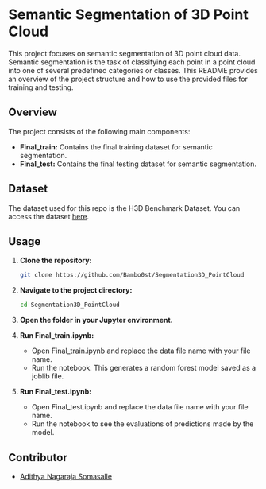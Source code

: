 # Semantic Segmentation of 3D Point Cloud

This project focuses on semantic segmentation of 3D point cloud data. Semantic segmentation is the task of classifying each point in a point cloud into one of several predefined categories or classes. This README provides an overview of the project structure and how to use the provided files for training and testing.

## Overview

The project consists of the following main components:
- **Final_train:** Contains the final training dataset for semantic segmentation.
- **Final_test:** Contains the final testing dataset for semantic segmentation.

## Dataset
The dataset used for this repo is the H3D Benchmark Dataset. You can access the dataset [here](https://ifpwww.ifp.uni-stuttgart.de/benchmark/hessigheim/subscribe.aspx).

## Usage

1. **Clone the repository:**
    ```bash
    git clone https://github.com/Bambo0st/Segmentation3D_PointCloud
    ```

2. **Navigate to the project directory:**
    ```bash
    cd Segmentation3D_PointCloud
    ```

3. **Open the folder in your Jupyter environment.**

4. **Run Final_train.ipynb:**
    - Open Final_train.ipynb and replace the data file name with your file name.
    - Run the notebook. This generates a random forest model saved as a joblib file.

5. **Run Final_test.ipynb:**
    - Open Final_test.ipynb and replace the data file name with your file name.
    - Run the notebook to see the evaluations of predictions made by the model.

## Contributor

- [Adithya Nagaraja Somasalle](https://github.com/Bambo0st)
